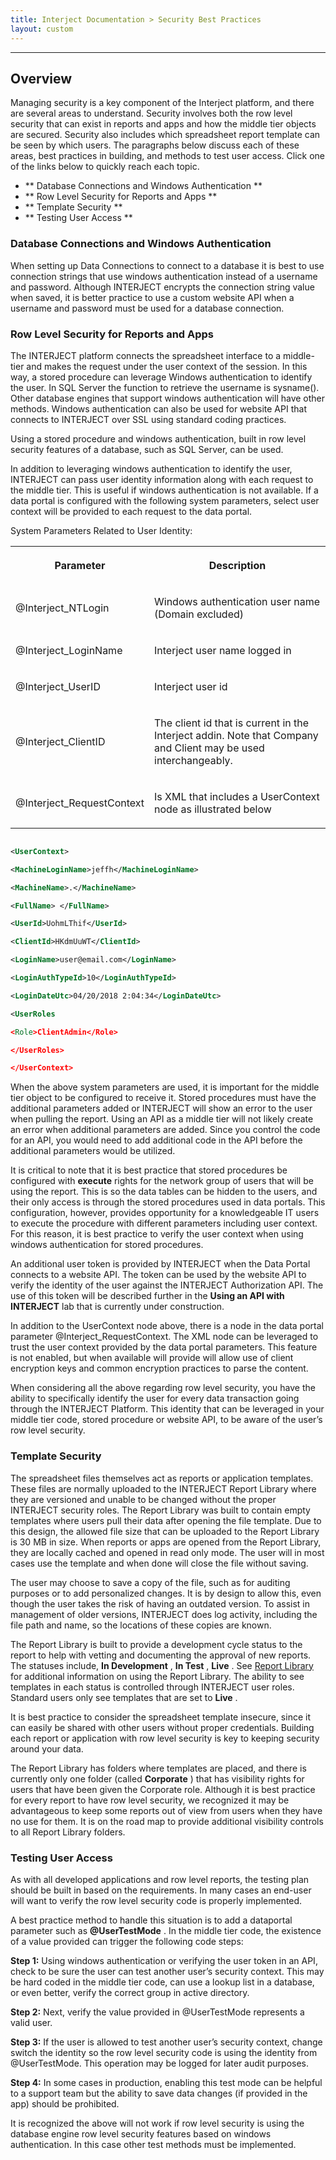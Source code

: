 ```yaml
---
title: Interject Documentation > Security Best Practices
layout: custom
---
```

* * *

##  **Overview**

Managing security is a key component of the Interject platform, and there are several areas to understand. Security involves both the row level security that can exist in reports and apps and how the middle tier objects are secured. Security also includes which spreadsheet report template can be seen by which users. The paragraphs below discuss each of these areas, best practices in building, and methods to test user access. Click one of the links below to quickly reach each topic. 

  * ** Database Connections and Windows Authentication  **
  * ** Row Level Security for Reports and Apps  **
  * ** Template Security  **
  * ** Testing User Access  **



###  Database Connections and Windows Authentication 

When setting up Data Connections to connect to a database it is best to use connection strings that use windows authentication instead of a username and password. Although INTERJECT encrypts the connection string value when saved, it is better practice to use a custom website API when a username and password must be used for a database connection. 

###  Row Level Security for Reports and Apps 

The INTERJECT platform connects the spreadsheet interface to a middle-tier and makes the request under the user context of the session. In this way, a stored procedure can leverage Windows authentication to identify the user. In SQL Server the function to retrieve the username is sysname(). Other database engines that support windows authentication will have other methods. Windows authentication can also be used for website API that connects to INTERJECT over SSL using standard coding practices. 

Using a stored procedure and windows authentication, built in row level security features of a database, such as SQL Server, can be used. 

In addition to leveraging windows authentication to identify the user, INTERJECT can pass user identity information along with each request to the middle tier. This is useful if windows authentication is not available. If a data portal is configured with the following system parameters, select user context will be provided to each request to the data portal. 

System Parameters Related to User Identity:   
  
<table>  
<tr>  
<th>

Parameter 
</th>  
<th>

Description 
</th> </tr>  
<tr>  
<td>

@Interject_NTLogin  
</td>  
<td>

Windows authentication user name (Domain excluded)  
</td> </tr>  
<tr>  
<td>

@Interject_LoginName  
</td>  
<td>

Interject user name logged in  
</td> </tr>  
<tr>  
<td>

@Interject_UserID  
</td>  
<td>

Interject user id  
</td> </tr>  
<tr>  
<td>

@Interject_ClientID  
</td>  
<td>

The client id that is current in the Interject addin. Note that Company and Client may be used interchangeably.  
</td> </tr>  
<tr>  
<td>

@Interject_RequestContext  
</td>  
<td>

Is XML that includes a UserContext node as illustrated below  
</td> </tr> </table>

  


```XML

<UserContext>

<MachineLoginName>jeffh</MachineLoginName>

<MachineName>.</MachineName>

<FullName> </FullName>

<UserId>UohmLThif</UserId>

<ClientId>HKdmUuWT</ClientId>

<LoginName>user@email.com</LoginName>

<LoginAuthTypeId>10</LoginAuthTypeId>

<LoginDateUtc>04/20/2018 2:04:34</LoginDateUtc>

<UserRoles 

<Role>ClientAdmin</Role>

</UserRoles>

</UserContext>
```

When the above system parameters are used, it is important for the middle tier object to be configured to receive it. Stored procedures must have the additional parameters added or INTERJECT will show an error to the user when pulling the report. Using an API as a middle tier will not likely create an error when additional parameters are added. Since you control the code for an API, you would need to add additional code in the API before the additional parameters would be utilized. 

It is critical to note that it is best practice that stored procedures be configured with **execute** rights for the network group of users that will be using the report. This is so the data tables can be hidden to the users, and their only access is through the stored procedures used in data portals. This configuration, however, provides opportunity for a knowledgeable IT users to execute the procedure with different parameters including user context. For this reason, it is best practice to verify the user context when using windows authentication for stored procedures. 

An additional user token is provided by INTERJECT when the Data Portal connects to a website API. The token can be used by the website API to verify the identity of the user against the INTERJECT Authorization API. The use of this token will be described further in the **Using an API with INTERJECT** lab that is currently under construction. 

In addition to the UserContext node above, there is a node in the data portal parameter @Interject_RequestContext. The XML node  <UserContextEncrypted></UserContextEncrypted> can be leveraged to trust the user context provided by the data portal parameters. This feature is not enabled, but when available will provide will allow use of client encryption keys and common encryption practices to parse the content. 

When considering all the above regarding row level security, you have the ability to specifically identify the user for every data transaction going through the INTERJECT Platform. This identity that can be leveraged in your middle tier code, stored procedure or website API, to be aware of the user’s row level security. 

###  Template Security 

The spreadsheet files themselves act as reports or application templates. These files are normally uploaded to the INTERJECT Report Library where they are versioned and unable to be changed without the proper INTERJECT security roles. The Report Library was built to contain empty templates where users pull their data after opening the file template. Due to this design, the allowed file size that can be uploaded to the Report Library is 30 MB in size. When reports or apps are opened from the Report Library, they are locally cached and opened in read only mode. The user will in most cases use the template and when done will close the file without saving. 

The user may choose to save a copy of the file, such as for auditing purposes or to add personalized changes. It is by design to allow this, even though the user takes the risk of having an outdated version. To assist in management of older versions, INTERJECT does log activity, including the file path and name, so the locations of these copies are known. 

The Report Library is built to provide a development cycle status to the report to help with vetting and documenting the approval of new reports. The statuses include, **In Development** , **In Test** , **Live** . See [ Report Library ](/wPortal/INTERJECT-Ribbon-Menu-Items_83689479.html) for additional information on using the Report Library. The ability to see templates in each status is controlled through INTERJECT user roles. Standard users only see templates that are set to **Live** . 

It is best practice to consider the spreadsheet template insecure, since it can easily be shared with other users without proper credentials. Building each report or application with row level security is key to keeping security around your data. 

The Report Library has folders where templates are placed, and there is currently only one folder (called **Corporate** ) that has visibility rights for users that have been given the Corporate role. Although it is best practice for every report to have row level security, we recognized it may be advantageous to keep some reports out of view from users when they have no use for them. It is on the road map to provide additional visibility controls to all Report Library folders. 

###  Testing User Access 

As with all developed applications and row level reports, the testing plan should be built in based on the requirements. In many cases an end-user will want to verify the row level security code is properly implemented. 

A best practice method to handle this situation is to add a dataportal parameter such as **@UserTestMode** . In the middle tier code, the existence of a value provided can trigger the following code steps: 

**Step 1:** Using windows authentication or verifying the user token in an API, check to be sure the user can test another user’s security context. This may be hard coded in the middle tier code, can use a lookup list in a database, or even better, verify the correct group in active directory. 

**Step 2:** Next, verify the value provided in @UserTestMode represents a valid user. 

**Step 3:** If the user is allowed to test another user’s security context, change switch the identity so the row level security code is using the identity from @UserTestMode. This operation may be logged for later audit purposes. 

**Step 4:** In some cases in production, enabling this test mode can be helpful to a support team but the ability to save data changes (if provided in the app) should be prohibited. 

It is recognized the above will not work if row level security is using the database engine row level security features based on windows authentication. In this case other test methods must be implemented. 

  


  


  


  


  


  


  


  


  


